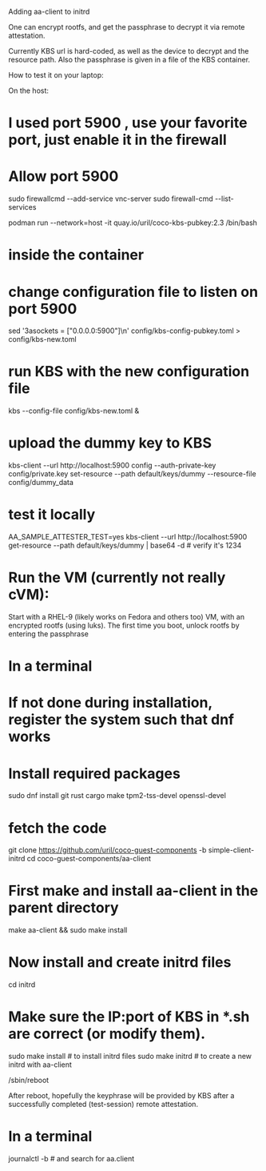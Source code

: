 Adding aa-client to initrd

One can encrypt rootfs, and get the passphrase to decrypt it via remote attestation.

Currently KBS url is hard-coded, as well as the device to decrypt and the resource path. Also the passphrase is given in a file of the KBS container.


How to test it on your laptop:

On the host:
# I used port 5900 , use your favorite port, just enable it in the firewall
# Allow port 5900
sudo firewallcmd --add-service vnc-server
sudo firewall-cmd --list-services

podman run --network=host -it quay.io/uril/coco-kbs-pubkey:2.3 /bin/bash

# inside the container
  # change configuration file to listen on port 5900
  sed '3asockets = ["0.0.0.0:5900"]\n' config/kbs-config-pubkey.toml > config/kbs-new.toml
  # run KBS with the new configuration file
  kbs --config-file config/kbs-new.toml &

  # upload the dummy key to KBS
  kbs-client --url http://localhost:5900 config   --auth-private-key config/private.key set-resource --path default/keys/dummy --resource-file config/dummy_data

  # test it locally
  AA_SAMPLE_ATTESTER_TEST=yes kbs-client --url http://localhost:5900 get-resource --path default/keys/dummy | base64 -d # verify it's 1234


# Run the VM (currently not really cVM):
Start with a RHEL-9 (likely works on Fedora and others too) VM, with an
encrypted rootfs (using luks).
The first time you boot, unlock rootfs by entering the passphrase

# In a terminal
# If not done during installation, register the system such that dnf works
# Install required packages
sudo dnf install git rust cargo make tpm2-tss-devel openssl-devel


# fetch the code
git clone https://github.com/uril/coco-guest-components -b simple-client-initrd
cd coco-guest-components/aa-client

# First make and install aa-client in the parent directory
make aa-client && sudo make install

# Now install and create initrd files
cd initrd
# Make sure the IP:port of KBS in *.sh are correct (or modify them).

sudo make install # to install initrd files
sudo make initrd  # to create a new initrd with aa-client

/sbin/reboot

After reboot, hopefully the keyphrase will be provided by KBS after a successfully completed (test-session) remote attestation.

# In a terminal
journalctl -b # and search for aa.client
